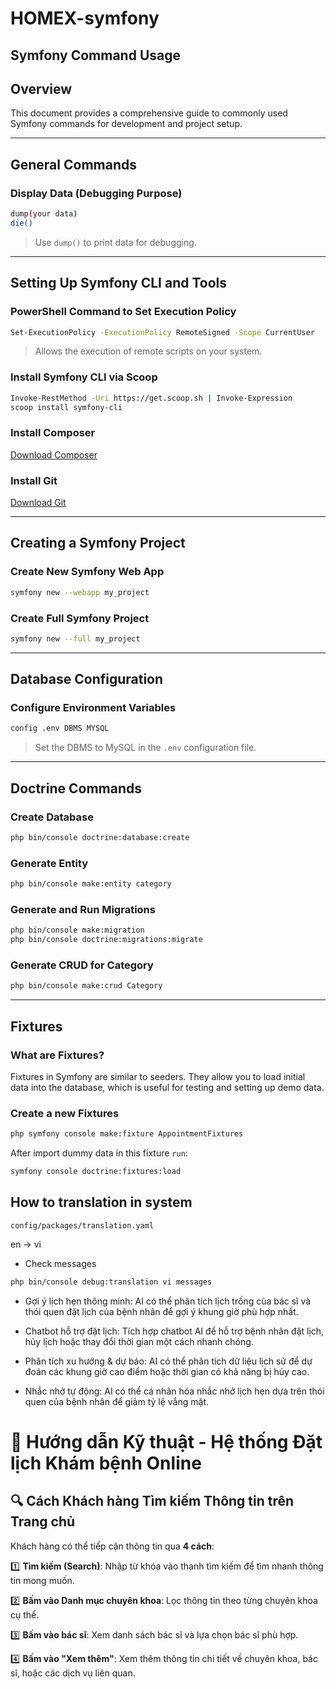 # HOMEX-symfony

## Symfony Command Usage

## Overview

This document provides a comprehensive guide to commonly used Symfony commands for development and project setup.

---

## General Commands

### Display Data (Debugging Purpose)

```bash
dump(your data)
die()
```

> Use `dump()` to print data for debugging.

---

## Setting Up Symfony CLI and Tools

### PowerShell Command to Set Execution Policy

```bash
Set-ExecutionPolicy -ExecutionPolicy RemoteSigned -Scope CurrentUser
```

> Allows the execution of remote scripts on your system.

### Install Symfony CLI via Scoop

```bash
Invoke-RestMethod -Uri https://get.scoop.sh | Invoke-Expression
scoop install symfony-cli
```

### Install Composer

[Download Composer](https://getcomposer.org/download/)

### Install Git

[Download Git](https://git-scm.com/)

---

## Creating a Symfony Project

### Create New Symfony Web App

```bash
symfony new --webapp my_project
```

### Create Full Symfony Project

```bash
symfony new --full my_project
```

---

## Database Configuration

### Configure Environment Variables

```bash
config .env DBMS MYSQL
```

> Set the DBMS to MySQL in the `.env` configuration file.

---

## Doctrine Commands

### Create Database

```bash
php bin/console doctrine:database:create
```

### Generate Entity

```bash
php bin/console make:entity category
```

### Generate and Run Migrations

```bash
php bin/console make:migration
php bin/console doctrine:migrations:migrate
```

### Generate CRUD for Category

```bash
php bin/console make:crud Category
```

---

## Fixtures

### What are Fixtures?

Fixtures in Symfony are similar to seeders. They allow you to load initial data into the database, which is useful for testing and setting up demo data.

### Create a new Fixtures

```bash
php symfony console make:fixture AppointmentFixtures
```

After import dummy data in this fixture `run`:

```bash
symfony console doctrine:fixtures:load
```

## How to translation in system

`config/packages/translation.yaml`

en -> vi

- Check messages

```bash
php bin/console debug:translation vi messages
```

- Gợi ý lịch hẹn thông minh: AI có thể phân tích lịch trống của bác sĩ và thói quen đặt lịch của bệnh nhân để gợi ý khung giờ phù hợp nhất.

- Chatbot hỗ trợ đặt lịch: Tích hợp chatbot AI để hỗ trợ bệnh nhân đặt lịch, hủy lịch hoặc thay đổi thời gian một cách nhanh chóng.

- Phân tích xu hướng & dự báo: AI có thể phân tích dữ liệu lịch sử để dự đoán các khung giờ cao điểm hoặc thời gian có khả năng bị hủy cao.

- Nhắc nhở tự động: AI có thể cá nhân hóa nhắc nhở lịch hẹn dựa trên thói quen của bệnh nhân để giảm tỷ lệ vắng mặt.

# 📖 Hướng dẫn Kỹ thuật - Hệ thống Đặt lịch Khám bệnh Online  

## **🔍 Cách Khách hàng Tìm kiếm Thông tin trên Trang chủ**  

Khách hàng có thể tiếp cận thông tin qua **4 cách**:  

1️⃣ **Tìm kiếm (Search)**: Nhập từ khóa vào thanh tìm kiếm để tìm nhanh thông tin mong muốn.  

2️⃣ **Bấm vào Danh mục chuyên khoa**: Lọc thông tin theo từng chuyên khoa cụ thể.  

3️⃣ **Bấm vào bác sĩ**: Xem danh sách bác sĩ và lựa chọn bác sĩ phù hợp.  

4️⃣ **Bấm vào "Xem thêm"**: Xem thêm thông tin chi tiết về chuyên khoa, bác sĩ, hoặc các dịch vụ liên quan.  
